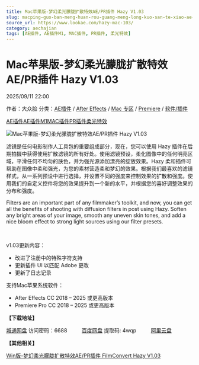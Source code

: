 ```yaml
---
title: Mac苹果版-梦幻柔光朦胧扩散特效AE/PR插件 Hazy V1.03
slug: macping-guo-ban-meng-huan-rou-guang-meng-long-kuo-san-te-xiao-ae-prcha-jian-hazy-v1-03
source_url: https://www.lookae.com/hazy-mac-103/
category: aechajian
tags: [AE插件, AE插件M1, MAC插件, PR插件, 柔光特效]
---
```

# Mac苹果版-梦幻柔光朦胧扩散特效AE/PR插件 Hazy V1.03

2025/09/11 22:00

作者：大众脸
分类：[AE插件](https://www.lookae.com/after-effects/aechajian/) / [After Effects](https://www.lookae.com/after-effects/) / [Mac 专区](https://www.lookae.com/mac-osx/) / [Premiere](https://www.lookae.com/qitarjcj/premierezy/) / [软件/插件](https://www.lookae.com/qitarjcj/)

[AE插件](https://www.lookae.com/tag/ae%e6%8f%92%e4%bb%b6/)[AE插件M1](https://www.lookae.com/tag/aem1/)[MAC插件](https://www.lookae.com/tag/mac%e6%8f%92%e4%bb%b6/)[PR插件](https://www.lookae.com/tag/pr%e6%8f%92%e4%bb%b6/)[柔光特效](https://www.lookae.com/tag/%e6%9f%94%e5%85%89%e7%89%b9%e6%95%88/)

![Mac苹果版-梦幻柔光朦胧扩散特效AE/PR插件 Hazy V1.03](https://www.lookae.com/wp-content/uploads/2025/09/Hazy-Adobe.jpg "Mac苹果版-梦幻柔光朦胧扩散特效AE/PR插件 Hazy V1.03-LookAE.com")

滤镜是任何电影制作人工具包的重要组成部分，现在，您可以使用 Hazy 插件在后期拍摄中获得使用扩散滤镜的所有好处。使用滤镜预设，柔化图像中的任何明亮区域，平滑任何不均匀的肤色，并为强光源添加漂亮的绽放效果。Hazy 柔和插件可帮助在图像中柔和强光，为您的素材营造柔和梦幻的效果。根据我们最喜欢的滤镜样式，从一系列预设中进行选择，并设置不同的强度来控制效果的扩散和强度。使用我们的自定义控件将您的效果提升到一个新的水平，并根据您的喜好调整效果的分布和强度。

Filters are an important part of any filmmaker’s toolkit, and now, you can get all the benefits of shooting with diffusion filters in post using Hazy. Soften any bright areas of your image, smooth any uneven skin tones, and add a nice bloom effect to strong light sources using our filter presets.

[﻿﻿﻿](http://cloud.video.taobao.com/play/u/null/p/1/e/6/t/1/495418416331.mp4)

v1.03更新内容：

* 改进了注册中的特殊字符支持
* 更新插件 UI 以匹配 Adob​​e 更改
* 更新了日志记录

支持Mac苹果系统软件：

* After Effects CC 2018 – 2025 或更高版本
* Premiere Pro CC 2018 – 2025 或更高版本

**【下载地址】**

[城通网盘](https://url70.ctfile.com/f/2827370-8429384173-378c75?p=4431) 访问密码：6688          [百度网盘](https://pan.baidu.com/s/1MIpPotL9qC6xxbdCZkl3Iw?pwd=4wqp) 提取码: 4wqp          [阿里云盘](https://www.alipan.com/s/Dg393oV2BBk)

**【其他相关】**

[Win版-梦幻柔光朦胧扩散特效AE/PR插件 FilmConvert Hazy V1.03](https://www.lookae.com/hazy-103/)
